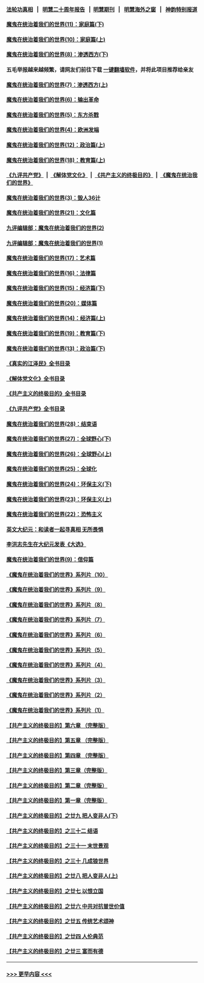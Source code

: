 #### [法轮功真相](https://github.com/gfw-breaker/truth/blob/master/README.md?t=0) &nbsp;&nbsp;|&nbsp;&nbsp; [明慧二十周年报告](https://github.com/gfw-breaker/mh-reports/blob/master/README.md?t=0) &nbsp;&nbsp;|&nbsp;&nbsp;[明慧期刊](https://github.com/gfw-breaker/mh-qikan) &nbsp;&nbsp;|&nbsp;&nbsp; [明慧海外之窗](https://github.com/gfw-breaker/mh-news/blob/master/README.md?t=0) &nbsp;&nbsp;|&nbsp;&nbsp; [神韵特别报道](https://github.com/gfw-breaker/mh-news/blob/master/shenyun.md?t=0)
#### [魔鬼在统治着我们的世界(11)：家庭篇(下)](../pages/nsc422/n10440961.md?t=12101250) 
#### [魔鬼在统治着我们的世界(10)：家庭篇(上)](../pages/nsc422/n10435448.md?t=12101250) 
#### [魔鬼在统治着我们的世界(8)：渗透西方(下)](../pages/nsc422/n10429603.md?t=12101250) 
#### 五毛举报越来越频繁，请网友们前往下载 [一键翻墙软件](https://github.com/gfw-breaker/ssr-accounts)，并将此项目推荐给亲友
#### [魔鬼在统治着我们的世界(7)：渗透西方(上)](../pages/nsc422/n10426013.md?t=12101250) 
#### [魔鬼在统治着我们的世界(6)：输出革命](../pages/nsc422/n10421536.md?t=12101250) 
#### [魔鬼在统治着我们的世界(5)：东方杀戮](../pages/nsc422/n10417707.md?t=12101250) 
#### [魔鬼在统治着我们的世界(4)：欧洲发端](../pages/nsc422/n10414890.md?t=12101250) 
#### [魔鬼在统治着我们的世界(12)：政治篇(上)](../pages/nsc422/n10444576.md?t=12101250) 
#### [魔鬼在统治着我们的世界(18)：教育篇(上)](../pages/nsc422/n10526970.md?t=12101250) 
#### [《九评共产党》](https://github.com/begood0513/9ping.md/blob/master/README.md) &nbsp;|&nbsp; [《解体党文化》](../../../../jtdwh.md/blob/master/README.md)  &nbsp;|&nbsp; [《共产主义的终极目的》](../../../../gczydzjmd.md/blob/master/README.md) &nbsp;|&nbsp; [《魔鬼在统治我们的世界》](../../../../mgztzwmdsj.md/blob/master/README.md) 
#### [魔鬼在统治着我们的世界(3)：毁人36计](../pages/nsc422/n10411583.md?t=12101250) 
#### [魔鬼在统治着我们的世界(21)：文化篇](../pages/nsc422/n10597706.md?t=12101250) 
#### [九评编辑部：魔鬼在统治着我们的世界(2)](../pages/nsc422/n10410036.md?t=12101250) 
#### [九评编辑部：魔鬼在统治着我们的世界(1)](../pages/nsc422/n10406825.md?t=12101250) 
#### [魔鬼在统治着我们的世界(17)：艺术篇](../pages/nsc422/n10499093.md?t=12101250) 
#### [魔鬼在统治着我们的世界(16)：法律篇](../pages/nsc422/n10485969.md?t=12101250) 
#### [魔鬼在统治着我们的世界(15)：经济篇(下)](../pages/nsc422/n10469975.md?t=12101250) 
#### [魔鬼在统治着我们的世界(20)：媒体篇](../pages/nsc422/n10586579.md?t=12101250) 
#### [魔鬼在统治着我们的世界(14)：经济篇(上)](../pages/nsc422/n10457370.md?t=12101250) 
#### [魔鬼在统治着我们的世界(19)：教育篇(下)](../pages/nsc422/n10564808.md?t=12101250) 
#### [魔鬼在统治着我们的世界(13)：政治篇(下)](../pages/nsc422/n10448270.md?t=12101250) 
#### [《真实的江泽民》全书目录](../pages/nsc422/n13721399.md?t=12101250) 
#### [《解体党文化》全书目录](../pages/nsc422/n13721157.md?t=12101250) 
#### [《共产主义的终极目的》全书目录](../pages/nsc422/n13721048.md?t=12101250) 
#### [《九评共产党》全书目录](../pages/nsc422/n13708085.md?t=12101250) 
#### [魔鬼在统治着我们的世界(28)：结束语](../pages/nsc422/n10936246.md?t=12101250) 
#### [魔鬼在统治着我们的世界(27)：全球野心(下)](../pages/nsc422/n10928319.md?t=12101250) 
#### [魔鬼在统治着我们的世界(26)：全球野心(上)](../pages/nsc422/n10900318.md?t=12101250) 
#### [魔鬼在统治着我们的世界(25)：全球化](../pages/nsc422/n10788205.md?t=12101250) 
#### [魔鬼在统治着我们的世界(24)：环保主义(下)](../pages/nsc422/n10695307.md?t=12101250) 
#### [魔鬼在统治着我们的世界(23)：环保主义(上)](../pages/nsc422/n10688613.md?t=12101250) 
#### [魔鬼在统治着我们的世界(22)：恐怖主义](../pages/nsc422/n10614727.md?t=12101250) 
#### [英文大纪元：和读者一起寻真相 无所畏惧](../pages/nsc422/n12542027.md?t=12101250) 
#### [李洪志先生在大纪元发表《大选》](../pages/nsc422/n12534746.md?t=12101250) 
#### [魔鬼在统治着我们的世界(9)：信仰篇](../pages/nsc422/n10432159.md?t=12101250) 
#### [《魔鬼在统治着我们的世界》系列片（10）](../pages/nsc422/n12292670.md?t=12101250) 
#### [《魔鬼在统治着我们的世界》系列片（9）](../pages/nsc422/n12290859.md?t=12101250) 
#### [《魔鬼在统治着我们的世界》系列片（8）](../pages/nsc422/n12287445.md?t=12101250) 
#### [《魔鬼在统治着我们的世界》系列片（7）](../pages/nsc422/n12283425.md?t=12101250) 
#### [《魔鬼在统治着我们的世界》系列片（6）](../pages/nsc422/n12282314.md?t=12101250) 
#### [《魔鬼在统治着我们的世界》系列片（5）](../pages/nsc422/n12281419.md?t=12101250) 
#### [《魔鬼在统治着我们的世界》系列片（4）](../pages/nsc422/n12274024.md?t=12101250) 
#### [《魔鬼在统治着我们的世界》系列片（3）](../pages/nsc422/n12271322.md?t=12101250) 
#### [《魔鬼在统治着我们的世界》系列片（2）](../pages/nsc422/n12269049.md?t=12101250) 
#### [《魔鬼在统治着我们的世界》系列片（1）](../pages/nsc422/n12267575.md?t=12101250) 
#### [【共产主义的终极目的】第六章 （完整版）](../pages/nsc422/n11428913.md?t=12101250) 
#### [【共产主义的终极目的】第五章 （完整版）](../pages/nsc422/n11428912.md?t=12101250) 
#### [【共产主义的终极目的】第四章 （完整版）](../pages/nsc422/n11428907.md?t=12101250) 
#### [【共产主义的终极目的】第三章（完整版）](../pages/nsc422/n11428848.md?t=12101250) 
#### [【共产主义的终极目的】第二章（完整版）](../pages/nsc422/n11428831.md?t=12101250) 
#### [【共产主义的终极目的】第一章（完整版）](../pages/nsc422/n11417651.md?t=12101250) 
#### [【共产主义的终极目的】之廿九 把人变非人(下)](../pages/nsc422/n11344140.md?t=12101250) 
#### [【共产主义的终极目的】之三十二 结语](../pages/nsc422/n11360535.md?t=12101250) 
#### [【共产主义的终极目的】之三十一 末世景观](../pages/nsc422/n11351129.md?t=12101250) 
#### [【共产主义的终极目的】之三十 几成狼世界](../pages/nsc422/n11348280.md?t=12101250) 
#### [【共产主义的终极目的】之廿八 把人变非人(上)](../pages/nsc422/n11340492.md?t=12101250) 
#### [【共产主义的终极目的】之廿七 以恨立国](../pages/nsc422/n11336944.md?t=12101250) 
#### [【共产主义的终极目的】之廿六 中共对抗普世价值](../pages/nsc422/n11324785.md?t=12101250) 
#### [【共产主义的终极目的】之廿五 传统艺术颂神](../pages/nsc422/n11296396.md?t=12101250) 
#### [【共产主义的终极目的】之廿四 人伦典范](../pages/nsc422/n11296397.md?t=12101250) 
#### [【共产主义的终极目的】之廿三 富而有德](../pages/nsc422/n11283598.md?t=12101250) 

----
#### [ >>> 更早内容 <<< ](../indexes/nsc422-earlier.md)
